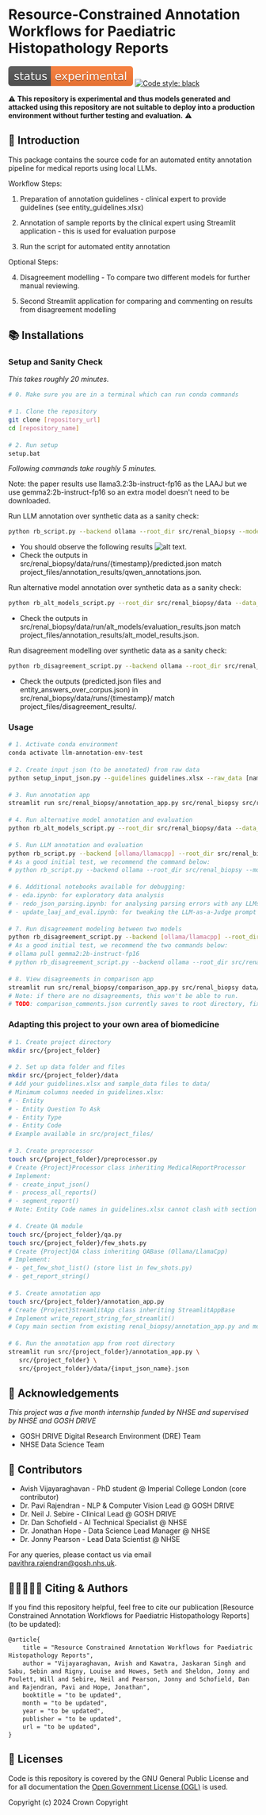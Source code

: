 # Resource-Constrained Annotation Workflows for Paediatric Histopathology Reports

[![status: experimental](https://github.com/GIScience/badges/raw/master/status/experimental.svg)](https://github.com/GIScience/badges#experimental) [![Code style: black](https://img.shields.io/badge/code%20style-black-000000.svg)](https://github.com/psf/black)

:warning: **This repository is experimental and thus models generated and attacked using this repository are not suitable to deploy into a production environment without further testing and evaluation.** :warning:

## 🚀 Introduction

This package contains the source code for an automated entity annotation pipeline for medical reports using local LLMs. 

Workflow Steps:

1. Preparation of annotation guidelines - clinical expert to provide guidelines (see entity_guidelines.xlsx)

2. Annotation of sample reports by the clinical expert using Streamlit application - this is used for evaluation purpose

3. Run the script for automated entity annotation

Optional Steps:

4. Disagreement modelling - To compare two different models for further manual reviewing.

5. Second Streamlit application for comparing and commenting on results from disagreement modelling


## 📚 Installations

### Setup and Sanity Check

*This takes roughly 20 minutes.*

```bash
# 0. Make sure you are in a terminal which can run conda commands

# 1. Clone the repository
git clone [repository_url]
cd [repository_name]

# 2. Run setup
setup.bat
```

*Following commands take roughly 5 minutes.*

Note: the paper results use llama3.2:3b-instruct-fp16 as the LAAJ but we use gemma2:2b-instruct-fp16 so an extra model doesn't need to be downloaded.

Run LLM annotation over synthetic data as a sanity check:
```bash
python rb_script.py --backend ollama --root_dir src/renal_biopsy --model_name qwen2.5:1.5b-instruct-fp16 --n_shots 2 --n_prototype 2 --include_guidelines --raw_data synthetic_data.xlsx --annotated_reports synthetic_annotations.json
```
- You should observe the following results ![alt text](project_files/synthetic_results.png).
- Check the outputs in src/renal_biopsy/data/runs/{timestamp}/predicted.json match project_files/annotation_results/qwen_annotations.json.


Run alternative model annotation over synthetic data as a sanity check:
```bash
python rb_alt_models_script.py --root_dir src/renal_biopsy/data --data_file synthetic_data.xlsx --annotated_reports_file synthetic_annotations.json --output_dir src/renal_biopsy/data/runs/alt_models
```
- Check the outputs in src/renal_biopsy/data/run/alt_models/evaluation_results.json match project_files/annotation_results/alt_model_results.json.

Run disagreement modelling over synthetic data as a sanity check:
```bash
python rb_disagreement_script.py --backend ollama --root_dir src/renal_biopsy --model_1_name qwen2.5:1.5b-instruct-fp16 --model_2_name gemma2:2b-instruct-fp16 --n_shots 2 --n_prototype 2 --disagreement_threshold 0.2 --include_guidelines --raw_data synthetic_data.xlsx
```
- Check the outputs (predicted.json files and entity_answers_over_corpus.json) in src/renal_biopsy/data/runs/{timestamp}/ match project_files/disagreement_results/.


### Usage

```bash
# 1. Activate conda environment
conda activate llm-annotation-env-test

# 2. Create input json (to be annotated) from raw data
python setup_input_json.py --guidelines guidelines.xlsx --raw_data [name of raw data]

# 3. Run annotation app
streamlit run src/renal_biopsy/annotation_app.py src/renal_biopsy src/renal_biopsy/data/real_input.json

# 4. Run alternative model annotation and evaluation
python rb_alt_models_script.py --root_dir src/renal_biopsy/data --data_file [raw report data] --annotated_reports_file [annotated data] --output_dir [output directory to save results]

# 5. Run LLM annotation and evaluation
python rb_script.py --backend [ollama/llamacpp] --root_dir src/renal_biopsy --model_name [model_name] --n_shots [n_few_shot_samples] --n_prototype [n_annotated_samples] --include_guidelines --raw_data [raw report data] --annotated_reports [annotated data]
# As a good initial test, we recommend the command below:
# python rb_script.py --backend ollama --root_dir src/renal_biopsy --model_name qwen2.5:1.5b-instruct-fp16 --n_shots 1 --n_prototype 1 --include_guidelines

# 6. Additional notebooks available for debugging:
# - eda.ipynb: for exploratory data analysis
# - redo_json_parsing.ipynb: for analysing parsing errors with any LLMs
# - update_laaj_and_eval.ipynb: for tweaking the LLM-as-a-Judge prompt and subsequently redoing the evaluation.

# 7. Run disagreement modeling between two models 
python rb_disagreement_script.py --backend [ollama/llamacpp] --root_dir src/renal_biopsy --model_1_name [model_1_name] --model_2_name [model_2_name] --n_shots [n_few_shot_samples] --n_prototype [n_annotated_samples] --disagreement_threshold [threshold] --include_guidelines --raw_data [raw report data]
# As a good initial test, we recommend the two commands below:
# ollama pull gemma2:2b-instruct-fp16
# python rb_disagreement_script.py --backend ollama --root_dir src/renal_biopsy --model_1_name qwen2.5:1.5b-instruct-fp16 --model_2_name gemma2:2b-instruct-fp16 --n_shots 1 --n_prototype 1 --disagreement_threshold 0.3 --include_guidelines

# 8. View disagreements in comparison app
streamlit run src/renal_biopsy/comparison_app.py src/renal_biopsy data/runs/{timestamp} [n_annotated_samples]
# Note: if there are no disagreements, this won't be able to run.
# TODO: comparison_comments.json currently saves to root directory, fix to save in timestamped folder.
```

### Adapting this project to your own area of biomedicine

```bash
# 1. Create project directory
mkdir src/{project_folder}

# 2. Set up data folder and files
mkdir src/{project_folder}/data
# Add your guidelines.xlsx and sample_data files to data/
# Minimum columns needed in guidelines.xlsx:
# - Entity
# - Entity Question To Ask  
# - Entity Type
# - Entity Code
# Example available in src/project_files/

# 3. Create preprocessor
touch src/{project_folder}/preprocessor.py
# Create {Project}Processor class inheriting MedicalReportProcessor
# Implement:
# - create_input_json()
# - process_all_reports() 
# - segment_report()
# Note: Entity Code names in guidelines.xlsx cannot clash with section headings you need to extract in segment_report()

# 4. Create QA module
touch src/{project_folder}/qa.py
touch src/{project_folder}/few_shots.py
# Create {Project}QA class inheriting QABase (Ollama/LlamaCpp)
# Implement:
# - get_few_shot_list() (store list in few_shots.py)
# - get_report_string()

# 5. Create annotation app
touch src/{project_folder}/annotation_app.py
# Create {Project}StreamlitApp class inheriting StreamlitAppBase
# Implement write_report_string_for_streamlit()
# Copy main section from existing renal_biopsy/annotation_app.py and modify it to suit your project

# 6. Run the annotation app from root directory
streamlit run src/{project_folder}/annotation_app.py \
   src/{project_folder} \
   src/{project_folder}/data/{input_json_name}.json
```

##  🤝 Acknowledgements
*This project was a five month internship funded by NHSE and supervised by NHSE and GOSH DRIVE*
* GOSH DRIVE Digital Research Environment (DRE) Team
* NHSE Data Science Team

##  🤝 Contributors
* Avish Vijayaraghavan - PhD student @ Imperial College London (core contributor)
* Dr. Pavi Rajendran - NLP & Computer Vision Lead @ GOSH DRIVE
* Dr. Neil J. Sebire - Clinical Lead @ GOSH DRIVE
* Dr. Dan Schofield - AI Technical Specialist @ NHSE
* Dr. Jonathan Hope - Data Science Lead Manager @ NHSE
* Dr. Jonny Pearson - Lead Data Scientist @ NHSE

For any queries, please contact us via email pavithra.rajendran@gosh.nhs.uk.

##  🧑🏽‍🤝‍🧑🏽 Citing & Authors

If you find this repository helpful, feel free to cite our publication [Resource Constrained Annotation Workflows for Paediatric Histopathology Reports](to be updated):

```
@article{
    title = "Resource Constrained Annotation Workflows for Paediatric Histopathology Reports",
    author = "Vijayaraghavan, Avish and Kawatra, Jaskaran Singh and Sabu, Sebin and Rigny, Louise and Howes, Seth and Sheldon, Jonny and Poulett, Will and Sebire, Neil and Pearson, Jonny and Schofield, Dan and Rajendran, Pavi and Hope, Jonathan",
    booktitle = "to be updated",
    month = "to be updated",
    year = "to be updated",
    publisher = "to be updated",
    url = "to be updated",
}
```

## 📃 Licenses

Code is this repository is covered by the GNU General Public License and for all documentation the [Open Government License (OGL)](https://www.nationalarchives.gov.uk/doc/open-government-licence/version/3/) is used.

Copyright (c) 2024 Crown Copyright
